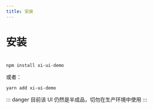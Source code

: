 ```yaml
---
title: 安装
---
```

# 安装
#
```
npm install xi-ui-demo
```
或者：
```
yarn add xi-ui-demo
```
::: danger
目前该 UI 仍然是半成品，切勿在生产环境中使用
:::